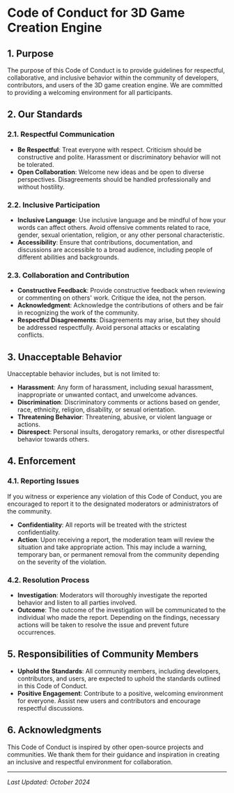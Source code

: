 # Code of Conduct for 3D Game Creation Engine

## 1. Purpose
The purpose of this Code of Conduct is to provide guidelines for respectful, collaborative, and inclusive behavior within the community of developers, contributors, and users of the 3D game creation engine. We are committed to providing a welcoming environment for all participants.

## 2. Our Standards

### 2.1. Respectful Communication
- **Be Respectful**: Treat everyone with respect. Criticism should be constructive and polite. Harassment or discriminatory behavior will not be tolerated.
- **Open Collaboration**: Welcome new ideas and be open to diverse perspectives. Disagreements should be handled professionally and without hostility.
  
### 2.2. Inclusive Participation
- **Inclusive Language**: Use inclusive language and be mindful of how your words can affect others. Avoid offensive comments related to race, gender, sexual orientation, religion, or any other personal characteristic.
- **Accessibility**: Ensure that contributions, documentation, and discussions are accessible to a broad audience, including people of different abilities and backgrounds.

### 2.3. Collaboration and Contribution
- **Constructive Feedback**: Provide constructive feedback when reviewing or commenting on others' work. Critique the idea, not the person.
- **Acknowledgment**: Acknowledge the contributions of others and be fair in recognizing the work of the community.
- **Respectful Disagreements**: Disagreements may arise, but they should be addressed respectfully. Avoid personal attacks or escalating conflicts.

## 3. Unacceptable Behavior
Unacceptable behavior includes, but is not limited to:
- **Harassment**: Any form of harassment, including sexual harassment, inappropriate or unwanted contact, and unwelcome advances.
- **Discrimination**: Discriminatory comments or actions based on gender, race, ethnicity, religion, disability, or sexual orientation.
- **Threatening Behavior**: Threatening, abusive, or violent language or actions.
- **Disrespect**: Personal insults, derogatory remarks, or other disrespectful behavior towards others.

## 4. Enforcement
### 4.1. Reporting Issues
If you witness or experience any violation of this Code of Conduct, you are encouraged to report it to the designated moderators or administrators of the community.

- **Confidentiality**: All reports will be treated with the strictest confidentiality.
- **Action**: Upon receiving a report, the moderation team will review the situation and take appropriate action. This may include a warning, temporary ban, or permanent removal from the community depending on the severity of the violation.

### 4.2. Resolution Process
- **Investigation**: Moderators will thoroughly investigate the reported behavior and listen to all parties involved.
- **Outcome**: The outcome of the investigation will be communicated to the individual who made the report. Depending on the findings, necessary actions will be taken to resolve the issue and prevent future occurrences.

## 5. Responsibilities of Community Members
- **Uphold the Standards**: All community members, including developers, contributors, and users, are expected to uphold the standards outlined in this Code of Conduct.
- **Positive Engagement**: Contribute to a positive, welcoming environment for everyone. Assist new users and contributors and encourage respectful discussions.

## 6. Acknowledgments
This Code of Conduct is inspired by other open-source projects and communities. We thank them for their guidance and inspiration in creating an inclusive and respectful environment for collaboration.

---

*Last Updated: October 2024*
